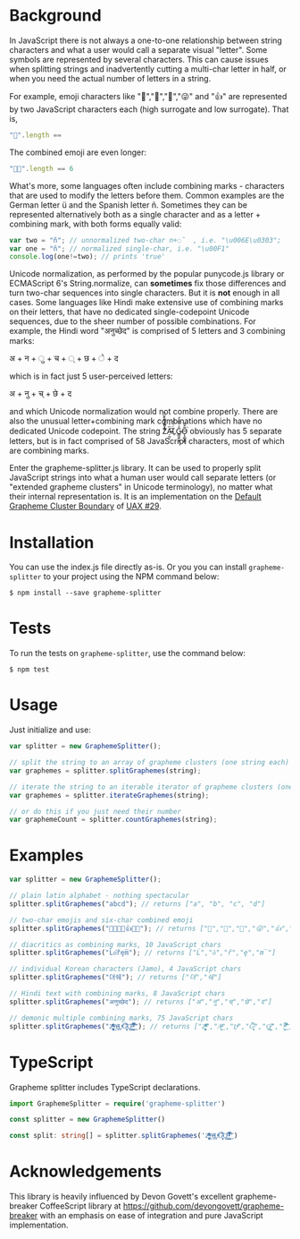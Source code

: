 # Background

In JavaScript there is not always a one-to-one relationship between string characters and what a user would call a separate visual "letter". Some symbols are represented by several characters. This can cause issues when splitting strings and inadvertently cutting a multi-char letter in half, or when you need the actual number of letters in a string.

For example, emoji characters like "🌷","🎁","💩","😜" and "👍" are represented by two JavaScript characters each (high surrogate and low surrogate). That is,

```javascript
"🌷".length == 
```
The combined emoji are even longer:
```javascript
"🏳️‍🌈".length == 6
```

What's more, some languages often include combining marks - characters that are used to modify the letters before them. Common examples are the German letter ü and the Spanish letter ñ. Sometimes they can be represented alternatively both as a single character and as a letter + combining mark, with both forms equally valid:

```javascript
var two = "ñ"; // unnormalized two-char n+◌̃  , i.e. "\u006E\u0303";
var one = "ñ"; // normalized single-char, i.e. "\u00F1"
console.log(one!=two); // prints 'true'
```

Unicode normalization, as performed by the popular punycode.js library or ECMAScript 6's String.normalize, can **sometimes** fix those differences and turn two-char sequences into single characters. But it is **not** enough in all cases. Some languages like Hindi make extensive use of combining marks on their letters, that have no dedicated single-codepoint Unicode sequences, due to the sheer number of possible combinations.
For example, the Hindi word "अनुच्छेद" is comprised of 5 letters and 3 combining marks:

अ + न + ु + च + ् + छ + े + द

which is in fact just 5 user-perceived letters:

अ + नु + च् + छे + द

and which Unicode normalization would not combine properly.
There are also the unusual letter+combining mark combinations which have no dedicated Unicode codepoint. The string Z͑ͫ̓ͪ̂ͫ̽͏̴̙̤̞͉͚̯̞̠͍A̴̵̜̰͔ͫ͗͢L̠ͨͧͩ͘G̴̻͈͍͔̹̑͗̎̅͛́Ǫ̵̹̻̝̳͂̌̌͘ obviously has 5 separate letters, but is in fact comprised of 58 JavaScript characters, most of which are combining marks.

Enter the grapheme-splitter.js library. It can be used to properly split JavaScript strings into what a human user would call separate letters (or "extended grapheme clusters" in Unicode terminology), no matter what their internal representation is. It is an implementation on the [Default Grapheme Cluster Boundary](http://unicode.org/reports/tr29/#Default_Grapheme_Cluster_Table) of [UAX #29](http://www.unicode.org/reports/tr29/).

# Installation

You can use the index.js file directly as-is. Or you you can install `grapheme-splitter` to your project using the NPM command below:

```
$ npm install --save grapheme-splitter
```

# Tests

To run the tests on `grapheme-splitter`, use the command below:

```
$ npm test
```

# Usage

Just initialize and use:

```javascript
var splitter = new GraphemeSplitter();

// split the string to an array of grapheme clusters (one string each)
var graphemes = splitter.splitGraphemes(string);

// iterate the string to an iterable iterator of grapheme clusters (one string each)
var graphemes = splitter.iterateGraphemes(string);

// or do this if you just need their number
var graphemeCount = splitter.countGraphemes(string);
```

# Examples

```javascript
var splitter = new GraphemeSplitter();

// plain latin alphabet - nothing spectacular
splitter.splitGraphemes("abcd"); // returns ["a", "b", "c", "d"]

// two-char emojis and six-char combined emoji
splitter.splitGraphemes("🌷🎁💩😜👍🏳️‍🌈"); // returns ["🌷","🎁","💩","😜","👍","🏳️‍🌈"]

// diacritics as combining marks, 10 JavaScript chars
splitter.splitGraphemes("Ĺo͂řȩm̅"); // returns ["Ĺ","o͂","ř","ȩ","m̅"]

// individual Korean characters (Jamo), 4 JavaScript chars
splitter.splitGraphemes("뎌쉐"); // returns ["뎌","쉐"]

// Hindi text with combining marks, 8 JavaScript chars
splitter.splitGraphemes("अनुच्छेद"); // returns ["अ","नु","च्","छे","द"]

// demonic multiple combining marks, 75 JavaScript chars
splitter.splitGraphemes("Z͑ͫ̓ͪ̂ͫ̽͏̴̙̤̞͉͚̯̞̠͍A̴̵̜̰͔ͫ͗͢L̠ͨͧͩ͘G̴̻͈͍͔̹̑͗̎̅͛́Ǫ̵̹̻̝̳͂̌̌͘!͖̬̰̙̗̿̋ͥͥ̂ͣ̐́́͜͞"); // returns ["Z͑ͫ̓ͪ̂ͫ̽͏̴̙̤̞͉͚̯̞̠͍","A̴̵̜̰͔ͫ͗͢","L̠ͨͧͩ͘","G̴̻͈͍͔̹̑͗̎̅͛́","Ǫ̵̹̻̝̳͂̌̌͘","!͖̬̰̙̗̿̋ͥͥ̂ͣ̐́́͜͞"]
```

# TypeScript

Grapheme splitter includes TypeScript declarations.

```typescript
import GraphemeSplitter = require('grapheme-splitter')

const splitter = new GraphemeSplitter()

const split: string[] = splitter.splitGraphemes('Z͑ͫ̓ͪ̂ͫ̽͏̴̙̤̞͉͚̯̞̠͍A̴̵̜̰͔ͫ͗͢L̠ͨͧͩ͘G̴̻͈͍͔̹̑͗̎̅͛́Ǫ̵̹̻̝̳͂̌̌͘!͖̬̰̙̗̿̋ͥͥ̂ͣ̐́́͜͞')
```

# Acknowledgements

This library is heavily influenced by Devon Govett's excellent grapheme-breaker CoffeeScript library at https://github.com/devongovett/grapheme-breaker with an emphasis on ease of integration and pure JavaScript implementation.



